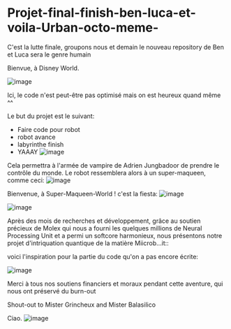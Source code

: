 # Projet-final-finish-ben-luca-et-voila-Urban-octo-meme-
C'est la lutte finale, groupons nous et demain le nouveau repository de Ben et Luca sera le genre humain

Bienvue, à Disney World. 

 ![image](https://github.com/user-attachments/assets/69072027-0428-43d7-a764-8a1279e59e7d)

Ici, le code n'est peut-être pas optimisé mais on est heureux quand même ^^

Le but du projet est le suivant: 
- Faire code pour robot
- robot avance
- labyrinthe finish
- YAAAY
![image](https://github.com/user-attachments/assets/bf52f4db-7298-4530-a3e7-ef4999ed32ce)


Cela permettra à l'armée de vampire de Adrien Jungbadoor de prendre le contrôle du monde. Le robot ressemblera alors à un super-maqueen, comme ceci: 
![image](https://github.com/user-attachments/assets/ad52f964-00fd-4f2d-8ef1-b6e126a10ef5)

Bienvenue, à Super-Maqueen-World !
c'est la fiesta:
![image](https://github.com/user-attachments/assets/fdfde5ab-2d0b-45a5-b56f-caa20ad11b37)

![image](https://github.com/user-attachments/assets/41051685-5585-4648-abc1-d05e5e69679c)


Après des mois de recherches et développement, grâce au soutien précieux de Molex qui nous a fourni les quelques millions de Neural Processing Unit et a permi un softcore harmonieux, nous présentons notre projet d'intriquation quantique de la matière Miicrob...it:: 

voici l'inspiration pour la partie du code qu'on a pas encore écrite: 

![image](https://github.com/user-attachments/assets/9ce05686-d29e-4d13-82c8-a8fb50683a22)


Merci à tous nos soutiens financiers et moraux pendant cette aventure, qui nous ont préservé du burn-out

Shout-out to Mister Grincheux and Mister Balasilico 

Ciao. 
![image](https://github.com/user-attachments/assets/419b2522-aef1-4804-ad3c-d45d70bf23dd)




